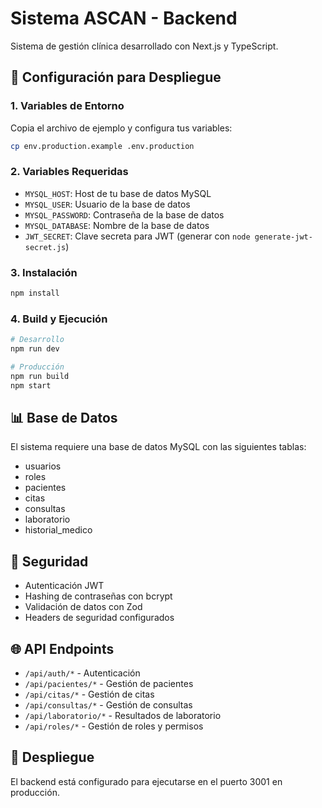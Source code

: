 # Sistema ASCAN - Backend

Sistema de gestión clínica desarrollado con Next.js y TypeScript.

## 🚀 Configuración para Despliegue

### 1. Variables de Entorno

Copia el archivo de ejemplo y configura tus variables:

```bash
cp env.production.example .env.production
```

### 2. Variables Requeridas

- `MYSQL_HOST`: Host de tu base de datos MySQL
- `MYSQL_USER`: Usuario de la base de datos
- `MYSQL_PASSWORD`: Contraseña de la base de datos
- `MYSQL_DATABASE`: Nombre de la base de datos
- `JWT_SECRET`: Clave secreta para JWT (generar con `node generate-jwt-secret.js`)

### 3. Instalación

```bash
npm install
```

### 4. Build y Ejecución

```bash
# Desarrollo
npm run dev

# Producción
npm run build
npm start
```

## 📊 Base de Datos

El sistema requiere una base de datos MySQL con las siguientes tablas:
- usuarios
- roles
- pacientes
- citas
- consultas
- laboratorio
- historial_medico

## 🔐 Seguridad

- Autenticación JWT
- Hashing de contraseñas con bcrypt
- Validación de datos con Zod
- Headers de seguridad configurados

## 🌐 API Endpoints

- `/api/auth/*` - Autenticación
- `/api/pacientes/*` - Gestión de pacientes
- `/api/citas/*` - Gestión de citas
- `/api/consultas/*` - Gestión de consultas
- `/api/laboratorio/*` - Resultados de laboratorio
- `/api/roles/*` - Gestión de roles y permisos

## 🚀 Despliegue

El backend está configurado para ejecutarse en el puerto 3001 en producción.
